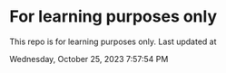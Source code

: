 # For learning purposes only
This repo is for learning purposes only.
Last updated at

Wednesday, October 25, 2023 7:57:54 PM

